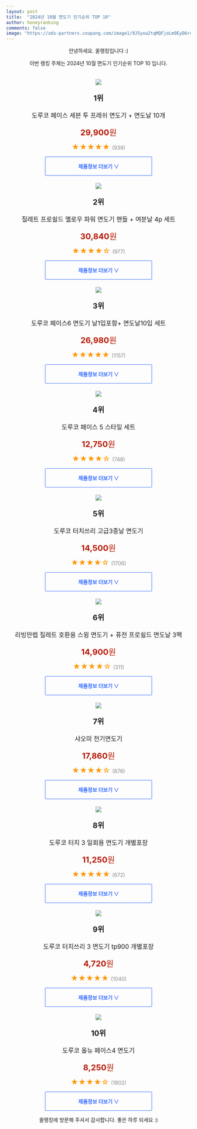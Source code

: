 ```yaml
---
layout: post
title:  "2024년 10월 면도기 인기순위 TOP 10"
author: honeyranking
comments: false
image: "https://ads-partners.coupang.com/image1/9J5yxw2tqMQFjoLm9EyD6r42F4WIrK_I94BIGh1d5kvRLZZK4gq0Fyy-hnd91aiMQ2l9lMl4Eojbh-tryn0yLpGg3rqa9NVPAUauULjMwtt25koDxs3i4Hur4ymGRSCUeYI2h-GB-3svOwxRMo_gMrsczExWT4cQtQU-PKzaCIVfk9AHNZoHQW-LuxMK55tMYXpwjZ6sAGGzRoohzUWdG0HfzM7411oXPkpQr3ctMgTD1-0a8FX_mkPUFHVrMXXgr2MtklQP_rBwWp921zDMl2lWY8ERBys22g=="
---
```

<p style="text-align: center;">안녕하세요. 꿀랭킹입니다 :)</p>
<p style="text-align: center;">이번 랭킹 주제는 2024년 10월 면도기 인기순위 TOP 10 입니다.</p><center><img src="https://ads-partners.coupang.com/image1/9J5yxw2tqMQFjoLm9EyD6r42F4WIrK_I94BIGh1d5kvRLZZK4gq0Fyy-hnd91aiMQ2l9lMl4Eojbh-tryn0yLpGg3rqa9NVPAUauULjMwtt25koDxs3i4Hur4ymGRSCUeYI2h-GB-3svOwxRMo_gMrsczExWT4cQtQU-PKzaCIVfk9AHNZoHQW-LuxMK55tMYXpwjZ6sAGGzRoohzUWdG0HfzM7411oXPkpQr3ctMgTD1-0a8FX_mkPUFHVrMXXgr2MtklQP_rBwWp921zDMl2lWY8ERBys22g==" style="margin-top:20px" /></center><p style="text-align: center; font-size: 20px"><b>1위</b></p><p style="text-align: center; font-size: 17px">도루코 페이스 세븐 투 프레쉬 면도기 + 면도날 10개</p><p style="text-align: center;"><span style="color: #b61800; font-size: 22px;"><b>29,900</b>원</span></p><p style="text-align: center;"><span style="color: #ff9600; font-size: 20px;">★★★★★ </span><span style="color: #878787;">(939)</span></p><center><a href="https://link.coupang.com/re/AFFSDP?lptag=AF3899140&subid=honeyrank&pageKey=6353122104&itemId=13376407915&vendorItemId=5415895860&traceid=V0-153-0c023bac93825498&requestid=20241005130000802103285036&token=31850C%7CGM"><div style="font-size: 14px; display: inline-block; padding: 15px 90px; color: #346aff; border-radius: 2px; border: 1px solid #346aff; cursor: pointer;"><b>제품정보 더보기 &or;</b></div></a></center><center><img src="https://ads-partners.coupang.com/image1/hpJayOnaYQvwS3yuhqkz72x6CvDwWLPZ8VUX2QEa6EJr9S9asUZ3QMk9QXF-5vKXXUltYgFis2Eu-Dv2U70HR-OvS-DiXRu0b5QxTMJ54_O7ttYZvEtoebtLeg7r1o4irnWiyie9himDoVgCNDyBvSa4NJomvBBlgmD6K8EcfJHXFnBDnGa_fgS0KSDedR_IaiuSfyD6_rvnOnHgIBuSUK6rYbrBJUC0imdhPJQbUiPquLBDzaw1Fl49qrLW4bFlV7PZxitDt-GO0wvuS0Kn1LFrWyC_OppRfi8M" style="margin-top:20px" /></center><p style="text-align: center; font-size: 20px"><b>2위</b></p><p style="text-align: center; font-size: 17px">질레트 프로쉴드 옐로우 파워 면도기 핸들 + 여분날 4p 세트</p><p style="text-align: center;"><span style="color: #b61800; font-size: 22px;"><b>30,840</b>원</span></p><p style="text-align: center;"><span style="color: #ff9600; font-size: 20px;">★★★★☆ </span><span style="color: #878787;">(977)</span></p><center><a href="https://link.coupang.com/re/AFFSDP?lptag=AF3899140&subid=honeyrank&pageKey=8096167617&itemId=22890319230&vendorItemId=89479642230&traceid=V0-153-387ffee46750516d&requestid=20241005130000802103285036&token=31850C%7CGM"><div style="font-size: 14px; display: inline-block; padding: 15px 90px; color: #346aff; border-radius: 2px; border: 1px solid #346aff; cursor: pointer;"><b>제품정보 더보기 &or;</b></div></a></center><center><img src="https://ads-partners.coupang.com/image1/Tkp7_4yvHpUKWHzyTv1G7sef1OnWikEY7SVn3SfwVWpiShhQ0V3L6TBwS3TY-filOpIgdiEZ25J1cOiC3CjrS4AZ81VSC2zGg-FUl_8Mw4pBlenYVYxwsm9CoHJ6V68XCKtUy8Ur7-tOYyI5JKdgu33KRSV_SSTRsMllLmFbM2wPrkjkmfu27axuwQccFAGoSivrSF2HMuwvJuX8RUqdKDAOqf3lHpaFo4J4qpObgO_KdSx99mPwKyW7RJnYb6OLOEjbWLgwQRzAQeVCjOJPu2_5Wx3reo13" style="margin-top:20px" /></center><p style="text-align: center; font-size: 20px"><b>3위</b></p><p style="text-align: center; font-size: 17px">도루코 페이스6 면도기 날1입포함+ 면도날10입 세트</p><p style="text-align: center;"><span style="color: #b61800; font-size: 22px;"><b>26,980</b>원</span></p><p style="text-align: center;"><span style="color: #ff9600; font-size: 20px;">★★★★★ </span><span style="color: #878787;">(1157)</span></p><center><a href="https://link.coupang.com/re/AFFSDP?lptag=AF3899140&subid=honeyrank&pageKey=4946894415&itemId=6527541601&vendorItemId=71311918479&traceid=V0-153-1d2d31326cfcc7f6&requestid=20241005130000802103285036&token=31850C%7CGM"><div style="font-size: 14px; display: inline-block; padding: 15px 90px; color: #346aff; border-radius: 2px; border: 1px solid #346aff; cursor: pointer;"><b>제품정보 더보기 &or;</b></div></a></center><center><img src="https://ads-partners.coupang.com/image1/sN6IZTXcDJxytsiysLVTmlF57Sf9ob5BumxoRWzpbMJzUpUwmdBEF9yqb4QAl_1xgaqIgLhMm8OGzearwXCh_kfOrx4H42U_S4QtYjqUcgN6k14WDcGP6WCECqIQ-RNwpvcoeLBKgFTZtuvJ9P537PWnl9q7eCcvlsD2F_GRjFz9X7sJhZGOae8z6H4Nz80aUxI32CI1wGz4m-ysRvcmnqO8sLbGvsffxpYt8y5PjO8GnN4wweDDl3QSMSTlmcHNHF2vHOh_5qpf1MsZjxcQGYuSOq6O-Y87GpA=" style="margin-top:20px" /></center><p style="text-align: center; font-size: 20px"><b>4위</b></p><p style="text-align: center; font-size: 17px">도루코 페이스 5 스타일 세트</p><p style="text-align: center;"><span style="color: #b61800; font-size: 22px;"><b>12,750</b>원</span></p><p style="text-align: center;"><span style="color: #ff9600; font-size: 20px;">★★★★☆ </span><span style="color: #878787;">(748)</span></p><center><a href="https://link.coupang.com/re/AFFSDP?lptag=AF3899140&subid=honeyrank&pageKey=6067764629&itemId=16603856484&vendorItemId=83788738489&traceid=V0-153-5da900aa554f240c&requestid=20241005130000802103285036&token=31850C%7CGM"><div style="font-size: 14px; display: inline-block; padding: 15px 90px; color: #346aff; border-radius: 2px; border: 1px solid #346aff; cursor: pointer;"><b>제품정보 더보기 &or;</b></div></a></center><center><img src="https://ads-partners.coupang.com/image1/5gmfZ0Nyart9QsSh5u7i3LFnKDuVRCzxRgjjL7RUtR2j-nMl14cBLIvI83guHDawv5GffP7ExIjZGJF_6IrX_Ua4oDacnIS9IJrY7m-cdOBppvTRNisFNjUcTTsnsYtDBt2LXOWJ9ASF0DKZNb06MnDPW16kYgH1TgRu91utffONW9NPbXBN70f_Pw8WSwgP5vkQTOIcjj7ocsQqrxQB7FI3GMlj2DlDUz7d31CFwPshj9mpaXjKJkkdNygVpIyleqSD7SheN4iQRd45XZfMMC5Sz9yV-Z6NxOU=" style="margin-top:20px" /></center><p style="text-align: center; font-size: 20px"><b>5위</b></p><p style="text-align: center; font-size: 17px">도루코 터치쓰리 고급3중날 면도기</p><p style="text-align: center;"><span style="color: #b61800; font-size: 22px;"><b>14,500</b>원</span></p><p style="text-align: center;"><span style="color: #ff9600; font-size: 20px;">★★★★☆ </span><span style="color: #878787;">(1706)</span></p><center><a href="https://link.coupang.com/re/AFFSDP?lptag=AF3899140&subid=honeyrank&pageKey=6987881263&itemId=18174093103&vendorItemId=85323340438&traceid=V0-153-c06e701381c26b83&requestid=20241005130000802103285036&token=31850C%7CGM"><div style="font-size: 14px; display: inline-block; padding: 15px 90px; color: #346aff; border-radius: 2px; border: 1px solid #346aff; cursor: pointer;"><b>제품정보 더보기 &or;</b></div></a></center><center><img src="https://ads-partners.coupang.com/image1/D8QdvzcpiMYZLEwxD4OleX6bkqr1GD3euGuvvuUV5NFYCiT7QKkIgm0-fHC8idX0IkdYIwW86hp8vOxECfJqVQCQy2gwGjg3W2WFWBLAp8Rb2DiFWzTGMxDkWiDSuy7OWqniw5Z7ZQBgQSYmm1VQrlusGDqy8px8Fd5U2BmoQXi1AgXUrkIjgzmjElor3fMlNE0jvZw7VzI-VIZtX-UtLnolJ_lajYBA_u6XQ4rYvLF1RKaLdgIci7OQ4e08ogGKRhXeSfH5IjgXcnOMmP3QaAHWcqoOqEJsLsr5gGM-IDLoaFAxre2LXxrlDg==" style="margin-top:20px" /></center><p style="text-align: center; font-size: 20px"><b>6위</b></p><p style="text-align: center; font-size: 17px">리빙만렙 질레트 호환용 스윙 면도기 + 퓨전 프로쉴드 면도날 3팩</p><p style="text-align: center;"><span style="color: #b61800; font-size: 22px;"><b>14,900</b>원</span></p><p style="text-align: center;"><span style="color: #ff9600; font-size: 20px;">★★★★☆ </span><span style="color: #878787;">(311)</span></p><center><a href="https://link.coupang.com/re/AFFSDP?lptag=AF3899140&subid=honeyrank&pageKey=7939854685&itemId=21865571539&vendorItemId=88922457296&traceid=V0-153-3b349fa053baf7ba&requestid=20241005130000802103285036&token=31850C%7CGM"><div style="font-size: 14px; display: inline-block; padding: 15px 90px; color: #346aff; border-radius: 2px; border: 1px solid #346aff; cursor: pointer;"><b>제품정보 더보기 &or;</b></div></a></center><center><img src="https://ads-partners.coupang.com/image1/6baoKeIikUm8Vzp36Q0a22xlBcLvkqabVFBeIKxASLMdpVoC2xNBVBMsm0ztMT69M071O__tsJKFsq6CXxg3HMotwAXKPGrDIVdn6jpieruOGDc5gYnQETA-LkAukJPfJV2-Wk4VmIS28OWf18-E0RW2b-30FcoiQYbcXz5LzcHr_7fRXRwnmD4ZulhllsXEJawzIdD7Lft7m56Nqar_vgnMnQUAxcmhz8-LrCp8yl3eGEzgXYo4X2SftdU_THzkhmxQogKYMpufMJIHnqH4pqxqFYtkDlfGqVE=" style="margin-top:20px" /></center><p style="text-align: center; font-size: 20px"><b>7위</b></p><p style="text-align: center; font-size: 17px">샤오미 전기면도기</p><p style="text-align: center;"><span style="color: #b61800; font-size: 22px;"><b>17,860</b>원</span></p><p style="text-align: center;"><span style="color: #ff9600; font-size: 20px;">★★★★☆ </span><span style="color: #878787;">(876)</span></p><center><a href="https://link.coupang.com/re/AFFSDP?lptag=AF3899140&subid=honeyrank&pageKey=6516425511&itemId=20695458231&vendorItemId=87766937279&traceid=V0-153-66865c3ab760e396&requestid=20241005130000802103285036&token=31850C%7CGM"><div style="font-size: 14px; display: inline-block; padding: 15px 90px; color: #346aff; border-radius: 2px; border: 1px solid #346aff; cursor: pointer;"><b>제품정보 더보기 &or;</b></div></a></center><center><img src="https://ads-partners.coupang.com/image1/IcaPzoLdmKLvV7SMIRVUay3K9Ecu2DObMkrG4_mCYDiq2hzCxJ5U0PJAp8g5KL-B2E3Gx7pJuhhVe6pHRhExqy41nsr_W--QCQf1RoOIFApPdjhQ9hRFA3iVXOz8PL_qdOrhdLbN3fGELWv7eqRbKC9_YE1zF5XRUY4jgZ45P1XMYPDE5DbknrmQqO8oZHPq_IGe2repEx_XA2SVm9mOeIQe6PeJYe28ivHn-vQY1YxIWJQu_d6-Wt-Ap7QPJdEoKnV-jAAZMcoeV5ka--YkIXuNvx7r7N9G_QimzN8=" style="margin-top:20px" /></center><p style="text-align: center; font-size: 20px"><b>8위</b></p><p style="text-align: center; font-size: 17px">도루코 터치 3 일회용 면도기 개별포장</p><p style="text-align: center;"><span style="color: #b61800; font-size: 22px;"><b>11,250</b>원</span></p><p style="text-align: center;"><span style="color: #ff9600; font-size: 20px;">★★★★★ </span><span style="color: #878787;">(672)</span></p><center><a href="https://link.coupang.com/re/AFFSDP?lptag=AF3899140&subid=honeyrank&pageKey=6987881263&itemId=21225066486&vendorItemId=85194063870&traceid=V0-153-c06e701381c26b83&requestid=20241005130000802103285036&token=31850C%7CGM"><div style="font-size: 14px; display: inline-block; padding: 15px 90px; color: #346aff; border-radius: 2px; border: 1px solid #346aff; cursor: pointer;"><b>제품정보 더보기 &or;</b></div></a></center><center><img src="https://ads-partners.coupang.com/image1/GMvJDH8cPwcZvfYrGJIlDIY7hIegE22Dw2qETp2szEcrD9nyENHgLpuySbCvtYLHtzgEB3r_mLRjLfyoxetmlZiUADS1n6mOo8AUEMorB4gD14i76R94g12pI7Nos0uEF8JoD-H_45KQWY01G5w5y_BLGYHEasguqtji1cZjw2oJUTBtbAbj_nzni3Dk49367tgls5THjtoHTMbFHv8O3-4_viLh3UZD4QZEqhYlcUm7Pw89TIp94zXCWenzQUxFayFJ5K6mx_iSv78exbnvfo4kQUZCfeOU2bkuNg==" style="margin-top:20px" /></center><p style="text-align: center; font-size: 20px"><b>9위</b></p><p style="text-align: center; font-size: 17px">도루코 터치쓰리 3 면도기 tp900 개별포장</p><p style="text-align: center;"><span style="color: #b61800; font-size: 22px;"><b>4,720</b>원</span></p><p style="text-align: center;"><span style="color: #ff9600; font-size: 20px;">★★★★★ </span><span style="color: #878787;">(1040)</span></p><center><a href="https://link.coupang.com/re/AFFSDP?lptag=AF3899140&subid=honeyrank&pageKey=6987881263&itemId=17092961821&vendorItemId=84266837219&traceid=V0-153-c06e701381c26b83&requestid=20241005130000802103285036&token=31850C%7CGM"><div style="font-size: 14px; display: inline-block; padding: 15px 90px; color: #346aff; border-radius: 2px; border: 1px solid #346aff; cursor: pointer;"><b>제품정보 더보기 &or;</b></div></a></center><center><img src="https://ads-partners.coupang.com/image1/GjGu0TFljXZT_ImAGonJ-HP0AWuGCJPLckRarBNGSHYLJG10U5BlGHot6WBeiAB_w9EYQ8puFN427k5DGqWjL8_lz56kNxGPnxqGczJfOj5ChzjARKWzziTX9RxZcJctX6NopP4efdnQBbQBQ3eFbZGDcK2C8Yl7L0RRwQ7MFcdN2l8v8Aut1YDZKsBYCi8WrlpAUoz7RvCTLLlqZIhfl6u5ZThTHpWI-BRfr4pyt4nMPRRTnM2XF__ANc42FzGX5aeXnxa7fRHSOrOKYZCeKitgG4C2sOO46Ps=" style="margin-top:20px" /></center><p style="text-align: center; font-size: 20px"><b>10위</b></p><p style="text-align: center; font-size: 17px">도루코 올뉴 페이스4 면도기</p><p style="text-align: center;"><span style="color: #b61800; font-size: 22px;"><b>8,250</b>원</span></p><p style="text-align: center;"><span style="color: #ff9600; font-size: 20px;">★★★★☆ </span><span style="color: #878787;">(1802)</span></p><center><a href="https://link.coupang.com/re/AFFSDP?lptag=AF3899140&subid=honeyrank&pageKey=7170465363&itemId=18063571600&vendorItemId=85217258429&traceid=V0-153-4af28f134abb2c00&requestid=20241005130000802103285036&token=31850C%7CGM"><div style="font-size: 14px; display: inline-block; padding: 15px 90px; color: #346aff; border-radius: 2px; border: 1px solid #346aff; cursor: pointer;"><b>제품정보 더보기 &or;</b></div></a></center><p style="text-align: center;">꿀랭킹에 방문해 주셔서 감사합니다. 좋은 하루 되세요 :)</p>